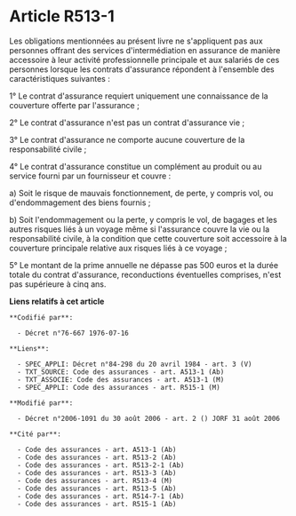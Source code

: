 # Article R513-1

Les obligations mentionnées au présent livre ne s'appliquent pas aux personnes offrant des services d'intermédiation en
assurance de manière accessoire à leur activité professionnelle principale et aux salariés de ces personnes lorsque les
contrats d'assurance répondent à l'ensemble des caractéristiques suivantes :

1° Le contrat d'assurance requiert uniquement une connaissance de la couverture offerte par l'assurance ;

2° Le contrat d'assurance n'est pas un contrat d'assurance vie ;

3° Le contrat d'assurance ne comporte aucune couverture de la responsabilité civile ;

4° Le contrat d'assurance constitue un complément au produit ou au service fourni par un fournisseur et couvre :

a) Soit le risque de mauvais fonctionnement, de perte, y compris vol, ou d'endommagement des biens fournis ;

b) Soit l'endommagement ou la perte, y compris le vol, de bagages et les autres risques liés à un voyage même si l'assurance
couvre la vie ou la responsabilité civile, à la condition que cette couverture soit accessoire à la couverture principale
relative aux risques liés à ce voyage ;

5° Le montant de la prime annuelle ne dépasse pas 500 euros et la durée totale du contrat d'assurance, reconductions
éventuelles comprises, n'est pas supérieure à cinq ans.

**Liens relatifs à cet article**

	**Codifié par**:

	  - Décret n°76-667 1976-07-16

	**Liens**:

	  - SPEC_APPLI: Décret n°84-298 du 20 avril 1984 - art. 3 (V)
	  - TXT_SOURCE: Code des assurances - art. A513-1 (Ab)
	  - TXT_ASSOCIE: Code des assurances - art. A513-1 (M)
	  - SPEC_APPLI: Code des assurances - art. R515-1 (M)

	**Modifié par**:

	  - Décret n°2006-1091 du 30 août 2006 - art. 2 () JORF 31 août 2006

	**Cité par**:

	  - Code des assurances - art. A513-1 (Ab)
	  - Code des assurances - art. R513-2 (Ab)
	  - Code des assurances - art. R513-2-1 (Ab)
	  - Code des assurances - art. R513-3 (Ab)
	  - Code des assurances - art. R513-4 (M)
	  - Code des assurances - art. R513-5 (Ab)
	  - Code des assurances - art. R514-7-1 (Ab)
	  - Code des assurances - art. R515-1 (Ab)

